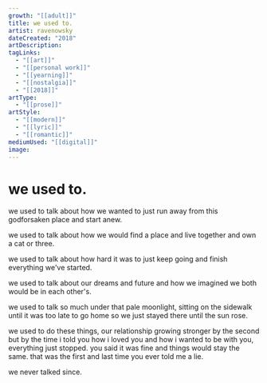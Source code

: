 ```yaml
---
growth: "[[adult]]"
title: we used to.
artist: ravenowsky
dateCreated: "2018"
artDescription:
tagLinks:
  - "[[art]]"
  - "[[personal work]]"
  - "[[yearning]]"
  - "[[nostalgia]]"
  - "[[2018]]"
artType:
  - "[[prose]]"
artStyle:
  - "[[modern]]"
  - "[[lyric]]"
  - "[[romantic]]"
mediumUsed: "[[digital]]"
image:
---
```

# we used to.

we used to talk about how we wanted to just run away from this godforsaken place and start anew.

we used to talk about how we would find a place and live together and own a cat or three.

we used to talk about how hard it was to just keep going and finish everything we've started. 

we used to talk about our dreams and future and how we imagined we both would be in each other's. 

we used to talk so much under that pale moonlight, sitting on the sidewalk until it was too late to go home so we just stayed there until the sun rose.  

we used to do these things, our relationship growing stronger by the second but by the time i told you how i loved you and how i wanted to be with you, everything just stopped. you said it was fine and things would stay the same. that was the first and last time you ever told me a lie.

we never talked since.